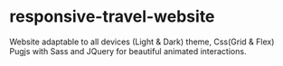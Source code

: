 # responsive-travel-website
Website adaptable to all devices (Light &amp; Dark) theme, Css(Grid &amp; Flex) Pugjs with Sass and JQuery for beautiful animated interactions.
